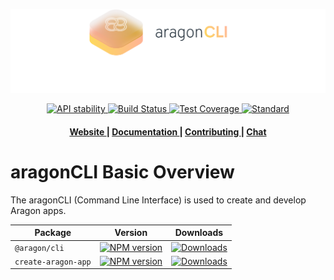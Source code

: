 ![aragonCLI logo](/docs/assets/brand/aragoncli.png)

<div align="center">
  <!-- Stability -->
  <a href="https://nodejs.org/api/documentation.html#documentation_stability_index">
    <img src="https://img.shields.io/badge/stability-experimental-orange.svg?style=flat-square"
      alt="API stability" />
  </a>
  <!-- Build Status -->
  <a href="https://travis-ci.org/aragon/aragon-cli">
    <img src="https://img.shields.io/travis/aragon/aragon-cli/master.svg?style=flat-square"
      alt="Build Status" />
  </a>
  <!-- Test Coverage -->
  <a href="https://coveralls.io/github/aragon/aragon-cli">
    <img src="https://img.shields.io/coveralls/aragon/aragon-cli.svg?style=flat-square"
      alt="Test Coverage" />
  </a>
  <!-- Standard -->
  <a href="https://standardjs.com">
    <img src="https://img.shields.io/badge/code%20style-standard-brightgreen.svg?style=flat-square"
      alt="Standard" />
  </a>
</div>

<div align="center">
  <h4>
    <a href="https://aragon.org">
      Website
    </a>
    <span> | </span>
    <a href="https://hack.aragon.org/docs/cli-intro.html">
      Documentation
    </a>
    <span> | </span>
    <a href="CONTRIBUTING.md">
      Contributing
    </a>
    <span> | </span>
    <a href="https://aragon.chat">
      Chat
    </a>
  </h4>
</div>

# aragonCLI Basic Overview

The aragonCLI (Command Line Interface) is used to create and develop Aragon apps.

| Package                 | Version   | Downloads   |
| ----------------------- | --------- | ----------- |
| `@aragon/cli` | [![NPM version](https://img.shields.io/npm/v/@aragon/cli.svg?style=flat-square)](https://npmjs.org/package/@aragon/cli) | [![Downloads](https://img.shields.io/npm/dm/@aragon/cli.svg?style=flat-square)](https://npmjs.org/package/@aragon/cli) |
| `create-aragon-app` | [![NPM version](https://img.shields.io/npm/v/create-aragon-app.svg?style=flat-square)](https://npmjs.org/package/create-aragon-app) | [![Downloads](https://img.shields.io/npm/dm/create-aragon-app.svg?style=flat-square)](https://npmjs.org/package/create-aragon-app) |
